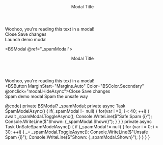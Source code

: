 ﻿<BSModal DataId="modal1">
    <Header>Modal Title</Header>
    <Content>Woohoo, you're reading this text in a modal!</Content>
    <Footer Context="modal">
        <BSButton MarginStart="Margins.Auto" Color="BSColor.Secondary" @onclick="modal.HideAsync">Close</BSButton>
        <BSButton Color="BSColor.Primary">Save changes</BSButton>
    </Footer>
</BSModal>
<BSButton Color="BSColor.Primary" Target="modal1">Launch demo modal</BSButton>


<BSModal @ref="_spamModal">
    <Header>Modal Title</Header>
    <Content>Woohoo, you're reading this text in a modal!</Content>
    <Footer Context="modal">
        <BSButton MarginStart="Margins.Auto" Color="BSColor.Secondary" @onclick="modal.HideAsync">Close</BSButton>
        <BSButton Color="BSColor.Primary">Save changes</BSButton>
    </Footer>
</BSModal>
<BSButton Color="BSColor.Primary" OnClick="SpamModelAsync">Spam demo modal</BSButton>
<BSButton Color="BSColor.Primary" OnClick="UnSafeSpamModelAsync">Spam the unsafe way</BSButton>

@code{
    private BSModal? _spamModal;
    private async Task SpamModelAsync()
    {
        if(_spamModal != null)
        {
            for(var i =0; i < 40; ++i)
            {
                await _spamModal.ToggleAsync();
                Console.WriteLine($"Safe Spam {i}");
                Console.WriteLine($"Shown: {_spamModal.Shown}");
            }
        }
    }
    private async Task UnSafeSpamModelAsync()
    {
        if (_spamModal != null)
        {
            for (var i = 0; i < 30; ++i)
            {
                _= _spamModal.ToggleAsync();
                Console.WriteLine($"Unsafe Spam {i}");
                Console.WriteLine($"Shown: {_spamModal.Shown}");
            }
        }
    }
}